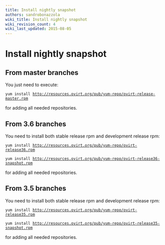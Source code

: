 ```yaml
---
title: Install nightly snapshot
authors: sandrobonazzola
wiki_title: Install nightly snapshot
wiki_revision_count: 4
wiki_last_updated: 2015-08-05
---
```


# Install nightly snapshot

## From master branches

You just need to execute:

`yum install `[`http://resources.ovirt.org/pub/yum-repo/ovirt-release-master.rpm`](http://resources.ovirt.org/pub/yum-repo/ovirt-release-master.rpm)

for adding all needed repositories.

## From 3.6 branches

You need to install both stable release rpm and development release rpm:

`yum install `[`http://resources.ovirt.org/pub/yum-repo/ovirt-release36.rpm`](http://resources.ovirt.org/pub/yum-repo/ovirt-release36.rpm)

`yum install `[`http://resources.ovirt.org/pub/yum-repo/ovirt-release36-snapshot.rpm`](http://resources.ovirt.org/pub/yum-repo/ovirt-release36-snapshot.rpm)

for adding all needed repositories.

## From 3.5 branches

You need to install both stable release rpm and development release rpm:

`yum install `[`http://resources.ovirt.org/pub/yum-repo/ovirt-release35.rpm`](http://resources.ovirt.org/pub/yum-repo/ovirt-release35.rpm)

`yum install `[`http://resources.ovirt.org/pub/yum-repo/ovirt-release35-snapshot.rpm`](http://resources.ovirt.org/pub/yum-repo/ovirt-release35-snapshot.rpm)

for adding all needed repositories.
